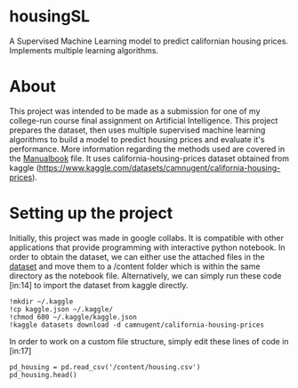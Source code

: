 # housingSL
A Supervised Machine Learning model to predict californian housing prices. Implements multiple learning algorithms.
# About
This project was intended to be made as a submission for one of my college-run course final assignment on Artificial Intelligence. This project prepares the dataset, then uses multiple supervised machine learning algorithms to build a model to predict housing prices and evaluate it's performance. More information regarding the methods used are covered in the [Manualbook](Manualbook_edit.pdf) file. It uses california-housing-prices dataset obtained from kaggle (https://www.kaggle.com/datasets/camnugent/california-housing-prices). 
# Setting up the project
Initially, this project was made in google collabs. It is compatible with other applications that provide programming with interactive python notebook. In order to obtain the dataset, we can either use the attached files in the [dataset](dataset) and move them to a /content folder which is within the same directory as the notebook file. Alternatively, we can simply run these code [in:14] to import the dataset from kaggle directly.
```
!mkdir ~/.kaggle
!cp kaggle.json ~/.kaggle/
!chmod 600 ~/.kaggle/kaggle.json
!kaggle datasets download -d camnugent/california-housing-prices
```
In order to work on a custom file structure, simply edit these lines of code in [in:17]
```
pd_housing = pd.read_csv('/content/housing.csv')
pd_housing.head()
```
